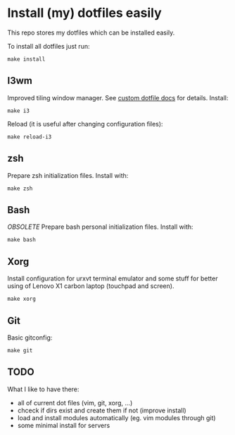 # Install (my) dotfiles easily
This repo stores my dotfiles which can be installed easily.

To install all dotfiles just run:

	make install

## I3wm
Improved tiling window manager. See [custom dotfile docs](src/i3/README.md) for details.
Install:

	make i3

Reload (it is useful after changing configuration files):

	make reload-i3

## zsh
Prepare zsh initialization files. Install with:

	make zsh

## Bash
*OBSOLETE*
Prepare bash personal initialization files. Install with:

	make bash

## Xorg
Install configuration for urxvt terminal emulator and some stuff for better using of Lenovo X1 carbon laptop (touchpad and screen).

	make xorg

## Git
Basic gitconfig:

	make git

## TODO
What I like to have there:
 - all of current dot files (vim, git, xorg, ...)
 - chceck if dirs exist and create them if not (improve install)
 - load and install modules automatically (eg. vim modules through git)
 - some minimal install for servers
